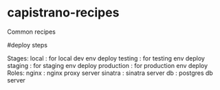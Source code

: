 capistrano-recipes
==================

Common recipes

#deploy steps

Stages: 
	local      : for local dev env deploy
	testing    : for testing env deploy
	staging    : for staging env deploy
	production : for production env deploy
Roles:
	nginx   : nginx proxy server
	sinatra : sinatra server
	db      : postgres db server
